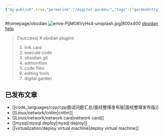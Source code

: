 ```yaml
---
{"dg-publish":true,"permalink":"/digital garden/","tags":["gardenEntry"],"noteIcon":""}
---
```


#homepage/obsdian
![emre-PjjMG6VyHs4-unsplash.jpg|800x400](/img/user/banner/emre-PjjMG6VyHs4-unsplash.jpg)
[obsidan help](https://help.obsidian.md/Obsidian/Index)

> [!success] # obidian plugins
> 1. link card
> 2. execute code
> 3. obsidian git
> 4. admonition
> 5. code files
> 6. editing tools
> 7. digital garden


## 已发布文章
- [[code_languages/cpp/cpp面试问题汇总/面经整理发布版\|面经整理发布版]]
- [[Linux/network/cntlm\|cntlm]]
- [[Linux/network/network card\|network card]]
- [[mysql/mysql deploy\|mysql deploy]]
- [[virtualization/deploy virtual machine\|deploy virtual machine]]


